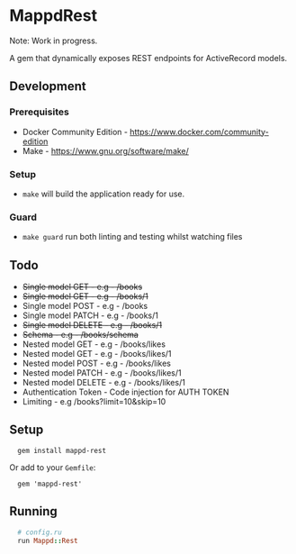 # MappdRest

Note: Work in progress.

A gem that dynamically exposes REST endpoints for ActiveRecord models.

## Development

### Prerequisites

* Docker Community Edition - https://www.docker.com/community-edition
* Make - https://www.gnu.org/software/make/

### Setup

* `make` will build the application ready for use.

### Guard

* `make guard` run both linting and testing whilst watching files

## Todo

* ~~Single model GET - e.g - /books~~
* ~~Single model GET - e.g - /books/1~~
* Single model POST - e.g - /books
* Single model PATCH - e.g - /books/1
* ~~Single model DELETE - e.g - /books/1~~
* ~~Schema - e.g - /books/schema~~
* Nested model GET - e.g - /books/likes
* Nested model GET - e.g - /books/likes/1
* Nested model POST - e.g - /books/likes
* Nested model PATCH - e.g - /books/likes/1
* Nested model DELETE - e.g - /books/likes/1
* Authentication Token - Code injection for AUTH TOKEN
* Limiting - e.g /books?limit=10&skip=10

## Setup

```
  gem install mappd-rest
```

Or add to your `Gemfile`:

```
  gem 'mappd-rest'
```

## Running

```ruby
  # config.ru
  run Mappd::Rest
```
